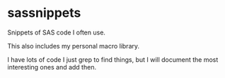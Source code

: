 # sassnippets
Snippets of SAS code I often use.

This also includes my personal macro library.

I have lots of code I just grep to find things, but I will document the most interesting ones and add then.
